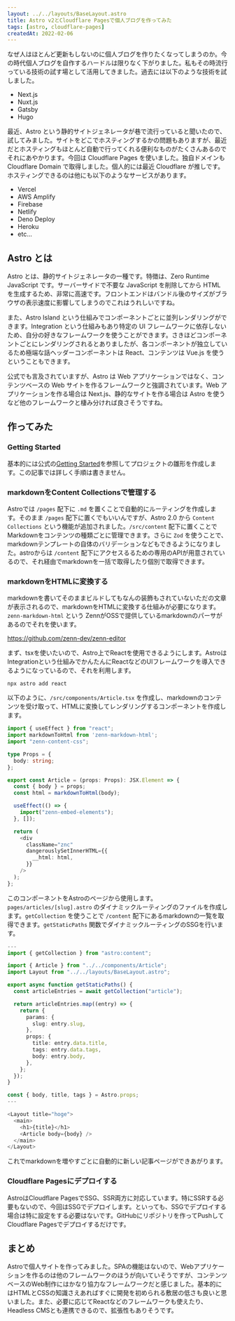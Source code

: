 ```yaml
---
layout: ../../layouts/BaseLayout.astro
title: Astro v2とCloudflare Pagesで個人ブログを作ってみた
tags: [astro, cloudflare-pages]
createdAt: 2022-02-06
---
```


なぜ人はほとんど更新もしないのに個人ブログを作りたくなってしまうのか。今の時代個人ブログを自作するハードルは限りなく下がりました。私もその時流行っている技術の試す場として活用してきました。過去には以下のような技術を試しました。

- Next.js
- Nuxt.js
- Gatsby
- Hugo

最近、Astro という静的サイトジェネレータが巷で流行っていると聞いたので、試してみました。サイトをどこでホスティングするかの問題もありますが、最近だとホスティングもほとんど自動で行ってくれる便利なものがたくさんあるのでそれにあやかります。今回は Cloudflare Pages を使いました。独自ドメインも Cloudflare Domain で取得しました。個人的には最近 Cloudflare が推しです。ホスティングできるのは他にも以下のようなサービスがあります。

- Vercel
- AWS Amplify
- Firebase
- Netlify
- Deno Deploy
- Heroku
- etc...

## Astro とは

Astro とは、静的サイトジェネレータの一種です。特徴は、Zero Runtime JavaScript です。サーバーサイドで不要な JavaScript を削除してから HTML を生成するため、非常に高速です。フロントエンドはバンドル後のサイズがブラウザの表示速度に影響してしまうのでこれはうれしいですね。

また、Astro Island という仕組みでコンポーネントごとに並列レンダリングができます。Integration という仕組みもあり特定の UI フレームワークに依存しないため、自分の好きなフレームワークを使うことができます。さきほどコンポーネントごとにレンダリングされるとありましたが、各コンポーネントが独立しているため極端な話ヘッダーコンポーネントは React、コンテンツは Vue.js を使うということもできます。

公式でも言及されていますが、Astro は Web アプリケーションではなく、コンテンツベースの Web サイトを作るフレームワークと強調されています。Web アプリケーションを作る場合は Next.js、静的なサイトを作る場合は Astro を使うなど他のフレームワークと棲み分ければ良さそうですね。

## 作ってみた

### Getting Started

基本的には公式の[Getting Started](https://docs.astro.build/en/getting-started/)を参照してプロジェクトの雛形を作成します。この記事では詳しく手順は書きません。

### markdownをContent Collectionsで管理する

Astroでは `/pages` 配下に `.md` を置くことで自動的にルーティングを作成します。そのまま `/pages` 配下に置くでもいいんですが、Astro 2.0 から `Content Collections` という機能が追加されました。`/src/content` 配下に置くことでMarkdownをコンテンツの種類ごとに管理できます。さらに `Zod` を使うことで、markdownテンプレートの自体のバリデーションなどもできるようになりました。astroからは `/content` 配下にアクセスるるための専用のAPIが用意されているので、それ経由でmarkdownを一括で取得したり個別で取得できます。

### markdownをHTMLに変換する

markdownを書いてそのままビルドしてもなんの装飾もされていないただの文章が表示されるので、markdownをHTMLに変換する仕組みが必要になります。`zenn-markdown-html` という ZennがOSSで提供しているmarkdownのパーサがあるのでそれを使います。

https://github.com/zenn-dev/zenn-editor

まず、tsxを使いたいので、Astro上でReactを使用できるようにします。AstroはIntegrationという仕組みでかんたんにReactなどのUIフレームワークを導入できるようになっているので、それを利用します。

```
npx astro add react
```

以下のように、`/src/components/Article.tsx` を作成し、markdownのコンテンツを受け取って、HTMLに変換してレンダリングするコンポーネントを作成します。

```typescript
import { useEffect } from "react";
import markdownToHtml from 'zenn-markdown-html';
import "zenn-content-css";

type Props = {
  body: string;
};

export const Article = (props: Props): JSX.Element => {
  const { body } = props;
  const html = markdownToHtml(body);

  useEffect(() => {
    import("zenn-embed-elements");
  }, []);

  return (
    <div
      className="znc"
      dangerouslySetInnerHTML={{
        __html: html,
      }}
    />
  );
};
```

このコンポーネントをAstroのページから使用します。`pages/articles/[slug].astro` のダイナミックルーティングのファイルを作成します。`getCollection` を使うことで `/content` 配下にあるmarkdownの一覧を取得できます。`getStaticPaths` 関数でダイナミックルーティングのSSGを行います。

```typescript
---
import { getCollection } from "astro:content";

import { Article } from "../../components/Article";
import Layout from "../../layouts/BaseLayout.astro";

export async function getStaticPaths() {
  const articleEntries = await getCollection("article");

  return articleEntries.map((entry) => {
    return {
      params: {
        slug: entry.slug,
      },
      props: {
        title: entry.data.title,
        tags: entry.data.tags,
        body: entry.body,
      },
    };
  });
}

const { body, title, tags } = Astro.props;
---

<Layout title="hoge">
  <main>
    <h1>{title}</h1>
    <Article body={body} />
  </main>
</Layout>
```

これでmarkdownを増やすごとに自動的に新しい記事ページができあがります。

### Cloudflare Pagesにデプロイする

AstroはCloudflare PagesでSSG、SSR両方に対応しています。特にSSRする必要もないので、今回はSSGでデプロイします。といっても、SSGでデプロイする場合は特に設定をする必要はないです。GitHubにリポジトリを作ってPushしてCloudflare Pagesでデプロイするだけです。

## まとめ

Astroで個人サイトを作ってみました。SPAの機能はないので、Webアプリケーションを作るのは他のフレームワークのほうが向いていそうですが、コンテンツベースのWeb制作にはかなり協力なフレームワークだと感じました。基本的にはHTMLとCSSの知識さえあればすぐに開発を初められる敷居の低さも良いと思いました。また、必要に応じてReactなどのフレームワークも使えたり、Headless CMSとも連携できるので、拡張性もありそうです。